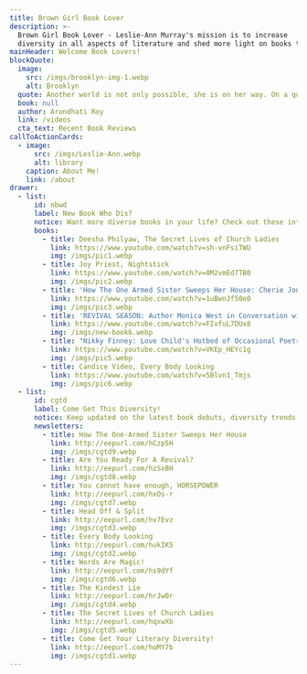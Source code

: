 ```yaml
---
title: Brown Girl Book Lover
description: >-
  Brown Girl Book Lover - Leslie-Ann Murray's mission is to increase 
  diversity in all aspects of literature and shed more light on books that spark new ways for us to think.
mainHeader: Welcome Book Lovers!
blockQuote:
  image:
    src: /imgs/brooklyn-img-1.webp
    alt: Brooklyn
  quote: Another world is not only possible, she is on her way. On a quiet day, I can hear her breathing.
  book: null
  author: Arundhati Roy
  link: /videos
  cta_text: Recent Book Reviews
callToActionCards:
  - image:
      src: /imgs/Leslie-Ann.webp
      alt: library
    caption: About Me!
    link: /about
drawer:
  - list:
      id: nbwd
      label: New Book Who Dis?
      notice: Want more diverse books in your life? Check out these interviews with diverse writers who are shifting the literary world.
      books:
        - title: Deesha Philyaw, The Secret Lives of Church Ladies
          link: https://www.youtube.com/watch?v=sh-vnFsiTWU
          img: /imgs/pic1.webp
        - title: Joy Priest, Nightstick
          link: https://www.youtube.com/watch?v=0M2vmEd7TB0
          img: /imgs/pic2.webp
        - title: 'How The One Armed Sister Sweeps Her House: Cherie Jones in conversation with Brown Girl Book Lover.'
          link: https://www.youtube.com/watch?v=1uBwnJf50o0
          img: /imgs/pic3.webp
        - title: 'REVIVAL SEASON: Author Monica West in Conversation with Brown Girl Book Lover'
          link: https://www.youtube.com/watch?v=FIvfuL7DUx8
          img: /imgs/new-book6.webp
        - title: "Nikky Finney: Love Child's Hotbed of Occasional Poetry"
          link: https://www.youtube.com/watch?v=VKEp_HEYc1g
          img: /imgs/pic5.webp
        - title: Candice Video, Every Body Looking
          link: https://www.youtube.com/watch?v=5Blvn1_Tmjs
          img: /imgs/pic6.webp
  - list:
      id: cgtd
      label: Come Get This Diversity!
      notice: Keep updated on the latest book debuts, diversity trends in publishing, and features on published books that did not receive the limelight. Sign-up for my bi-monthly newsletter to stay in the literary loop!
      newsletters:
        - title: How The One-Armed Sister Sweeps Her House
          link: http://eepurl.com/hCzp5H
          img: /imgs/cgtd9.webp
        - title: Are You Ready For A Revival?
          link: http://eepurl.com/hzSxBH
          img: /imgs/cgtd8.webp
        - title: You cannot have enough, HORSEPOWER
          link: http://eepurl.com/hxOs-r
          img: /imgs/cgtd7.webp
        - title: Head Off & Split
          link: http://eepurl.com/hv7Evz
          img: /imgs/cgtd3.webp
        - title: Every Body Looking
          link: http://eepurl.com/hukIK5
          img: /imgs/cgtd2.webp
        - title: Words Are Magic!
          link: http://eepurl.com/hs9dYf
          img: /imgs/cgtd6.webp
        - title: The Kindest Lie
          link: http://eepurl.com/hrJw0r
          img: /imgs/cgtd4.webp
        - title: The Secret Lives of Church Ladies
          link: http://eepurl.com/hqxwXb
          img: /imgs/cgtd5.webp
        - title: Come Get Your Literary Diversity!
          link: http://eepurl.com/hoMY7b
          img: /imgs/cgtd1.webp
---
```

